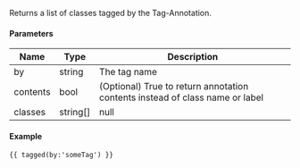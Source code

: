 Returns a list of classes tagged by the Tag-Annotation.

#### Parameters

| Name     | Type          | Description
| -------- | ------------- | ------------
| by       | string        | The tag name
| contents | bool          | (Optional) True to return annotation contents instead of class name or label
| classes  | string[]|null | (Optional) Use this list of classes instead of all parsed ones

#### Example

```
{{ tagged(by:'someTag') }}
```